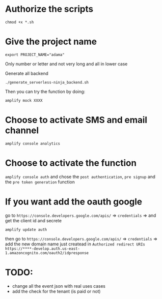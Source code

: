 # Authorize the scripts

`chmod +x *.sh`

# Give the project name

`export PROJECT_NAME="adama"`

Only number or letter and not very long and all in lower case

Generate all backend

`./generate_serverless-ninja_backend.sh`

Then you can try the function by doing:

`amplify mock XXXX`

# Choose to activate SMS and email channel

`amplify console analytics`

# Choose to activate the function

`amplify console auth` and chose the `post authentication`, `pre signup` and the `pre token generation` function

# If you want add the oauth google
go to `https://console.developers.google.com/apis/` => `credentials` => and get the client id and secrete

`amplify update auth`

then go to `https://console.developers.google.com/apis/` => `credentials` => add the new domain name just createad in `Authorized redirect URIs`
`https://****-develop.auth.us-east-1.amazoncognito.com/oauth2/idpresponse`

# TODO:
- change all the event json with real uses cases
- add the check for the tenant (is paid or not)